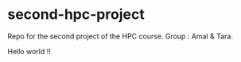 # second-hpc-project
Repo for the second project of the HPC course. Group : Amal &amp; Tara.

Hello world !! 
